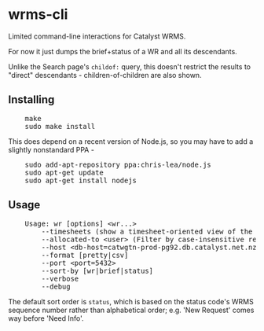 wrms-cli
========

Limited command-line interactions for Catalyst WRMS.

For now it just dumps the brief+status of a WR and all its descendants.

Unlike the Search page's `childof:` query, this doesn't restrict the results to "direct" descendants - children-of-children are also shown.

## Installing

<pre>
    make
    sudo make install
</pre>

This does depend on a recent version of Node.js, so you may have to add
a slightly nonstandard PPA -

<pre>
    sudo add-apt-repository ppa:chris-lea/node.js
    sudo apt-get update
    sudo apt-get install nodejs
</pre>

## Usage

<pre>
    Usage: wr [options] &lt;wr...&gt;
    	--timesheets (show a timesheet-oriented view of the work requests)
    	--allocated-to &lt;user&gt; (Filter by case-insensitive regex, e.g. "james|sam")
    	--host &lt;db-host=catwgtn-prod-pg92.db.catalyst.net.nz&gt;
    	--format [pretty|csv]
    	--port &lt;port=5432&gt;
    	--sort-by [wr|brief|status]
    	--verbose
    	--debug
</pre>

The default sort order is `status`, which is based on the status code's WRMS sequence number rather than alphabetical order; e.g. 'New Request' comes way before 'Need Info'.

